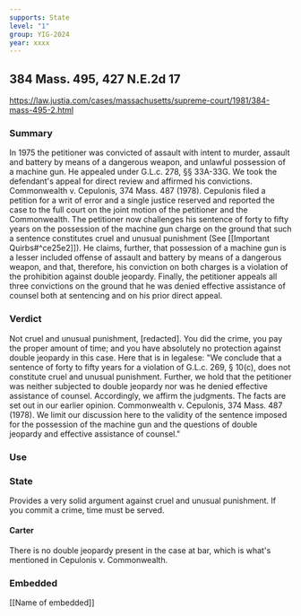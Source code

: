 ```yaml
---
supports: State
level: "1"
group: YIG-2024
year: xxxx
---
```

## 384 Mass. 495, 427 N.E.2d 17

https://law.justia.com/cases/massachusetts/supreme-court/1981/384-mass-495-2.html

### Summary

In 1975 the petitioner was convicted of assault with intent to murder, assault and battery by means of a dangerous weapon,  and unlawful possession of a machine gun. He appealed under G.L.c. 278, §§ 33A-33G. We took the defendant's appeal for direct review and affirmed his convictions. Commonwealth v. Cepulonis, 374 Mass. 487 (1978). Cepulonis filed a petition for a writ of error and a single justice reserved and reported the case to the full court on the joint motion of the petitioner and the Commonwealth. The petitioner now challenges his sentence of forty to fifty years on the possession of the machine gun charge on the ground that such a sentence constitutes cruel and unusual punishment (See [[Important Quirbs#^ce25e2]]). He claims, further, that possession of a machine gun is a lesser included offense of assault and battery by means of a dangerous weapon, and that, therefore, his conviction on both charges is a violation of the prohibition against double jeopardy. Finally, the petitioner appeals all three convictions on the ground that he was denied effective assistance of counsel both at sentencing and on his prior direct appeal.

### Verdict
Not cruel and unusual punishment, [redacted]. You did the crime, you pay the proper amount of time; and you have absolutely no protection against double jeopardy in this case. Here that is in legalese: "We conclude that a sentence of forty to fifty years for a violation of G.L.c. 269, § 10(c), does not constitute cruel and unusual punishment. Further, we hold that the petitioner was neither subjected to double jeopardy nor was he denied effective assistance of counsel. Accordingly, we affirm the judgments. The facts are set out in our earlier opinion. Commonwealth v. Cepulonis, 374 Mass. 487 (1978). We limit our discussion here to the validity of the sentence imposed for the possession of the machine gun and the questions of double jeopardy and effective assistance of counsel."
### Use

### State
Provides a very solid argument against cruel and unusual punishment. If you commit a crime, time must be served.
#### Carter
There is no double jeopardy present in the case at bar, which is what's mentioned in Cepulonis v. Commonwealth.
### Embedded

[[Name of embedded]]